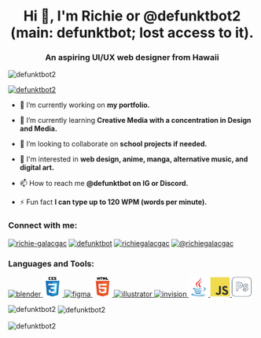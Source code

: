 <h1 align="center">Hi 👋, I'm Richie or @defunktbot2 (main: defunktbot; lost access to it).</h1>
<h3 align="center">An aspiring UI/UX web designer from Hawaii</h3>

<p align="left"> <img src="https://komarev.com/ghpvc/?username=defunktbot2&label=Profile%20views&color=0e75b6&style=flat" alt="defunktbot2" /> </p>

<p align="left"> <a href="https://github.com/ryo-ma/github-profile-trophy"><img src="https://github-profile-trophy.vercel.app/?username=defunktbot2" alt="defunktbot2" /></a> </p>

- 🔭 I’m currently working on **my portfolio.**

- 🌱 I’m currently learning **Creative Media with a concentration in Design and Media.**

- 👯 I’m looking to collaborate on **school projects if needed.**

- 👀 I'm interested in **web design, anime, manga, alternative music, and digital art.**

- 📫 How to reach me **@defunktbot on IG or Discord.**

- ⚡ Fun fact **I can type up to 120 WPM (words per minute).**

<h3 align="left">Connect with me:</h3>
<p align="left">
<a href="https://linkedin.com/in/richie-galacgac" target="blank"><img align="center" src="https://raw.githubusercontent.com/rahuldkjain/github-profile-readme-generator/master/src/images/icons/Social/linked-in-alt.svg" alt="richie-galacgac" height="30" width="40" /></a>
<a href="https://instagram.com/defunktbot" target="blank"><img align="center" src="https://raw.githubusercontent.com/rahuldkjain/github-profile-readme-generator/master/src/images/icons/Social/instagram.svg" alt="defunktbot" height="30" width="40" /></a>
<a href="https://www.behance.net/richiegalacgac" target="blank"><img align="center" src="https://raw.githubusercontent.com/rahuldkjain/github-profile-readme-generator/master/src/images/icons/Social/behance.svg" alt="richiegalacgac" height="30" width="40" /></a>
<a href="https://www.youtube.com/@richiegalacgac" target="blank"><img align="center" src="https://raw.githubusercontent.com/rahuldkjain/github-profile-readme-generator/master/src/images/icons/Social/youtube.svg" alt="@richiegalacgac" height="30" width="40" /></a>
</p>

<h3 align="left">Languages and Tools:</h3>
<p align="left"> <a href="https://www.blender.org/" target="_blank" rel="noreferrer"> <img src="https://download.blender.org/branding/community/blender_community_badge_white.svg" alt="blender" width="40" height="40"/> </a> <a href="https://www.w3schools.com/css/" target="_blank" rel="noreferrer"> <img src="https://raw.githubusercontent.com/devicons/devicon/master/icons/css3/css3-original-wordmark.svg" alt="css3" width="40" height="40"/> </a> <a href="https://www.figma.com/" target="_blank" rel="noreferrer"> <img src="https://www.vectorlogo.zone/logos/figma/figma-icon.svg" alt="figma" width="40" height="40"/> </a> <a href="https://www.w3.org/html/" target="_blank" rel="noreferrer"> <img src="https://raw.githubusercontent.com/devicons/devicon/master/icons/html5/html5-original-wordmark.svg" alt="html5" width="40" height="40"/> </a> <a href="https://www.adobe.com/in/products/illustrator.html" target="_blank" rel="noreferrer"> <img src="https://www.vectorlogo.zone/logos/adobe_illustrator/adobe_illustrator-icon.svg" alt="illustrator" width="40" height="40"/> </a> <a href="https://www.invisionapp.com/" target="_blank" rel="noreferrer"> <img src="https://www.vectorlogo.zone/logos/invisionapp/invisionapp-icon.svg" alt="invision" width="40" height="40"/> </a> <a href="https://www.java.com" target="_blank" rel="noreferrer"> <img src="https://raw.githubusercontent.com/devicons/devicon/master/icons/java/java-original.svg" alt="java" width="40" height="40"/> </a> <a href="https://developer.mozilla.org/en-US/docs/Web/JavaScript" target="_blank" rel="noreferrer"> <img src="https://raw.githubusercontent.com/devicons/devicon/master/icons/javascript/javascript-original.svg" alt="javascript" width="40" height="40"/> </a> <a href="https://www.photoshop.com/en" target="_blank" rel="noreferrer"> <img src="https://raw.githubusercontent.com/devicons/devicon/master/icons/photoshop/photoshop-line.svg" alt="photoshop" width="40" height="40"/> </a> </p>

<p><img align="left" src="https://github-readme-stats.vercel.app/api/top-langs?username=defunktbot2&show_icons=true&locale=en&layout=compact" alt="defunktbot2" /></p>

<p>&nbsp;<img align="center" src="https://github-readme-stats.vercel.app/api?username=defunktbot2&show_icons=true&locale=en" alt="defunktbot2" /></p>

<p><img align="center" src="https://github-readme-streak-stats.herokuapp.com/?user=defunktbot2&" alt="defunktbot2" /></p>
